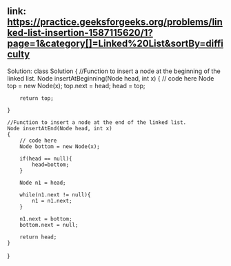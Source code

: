 ## link: https://practice.geeksforgeeks.org/problems/linked-list-insertion-1587115620/1?page=1&category[]=Linked%20List&sortBy=difficulty

Solution:
class Solution
{
    //Function to insert a node at the beginning of the linked list.
    Node insertAtBeginning(Node head, int x)
    {
        // code here
        Node top = new Node(x);
        top.next = head;
        head = top;
        
        
        return top;
        
    }
    
    //Function to insert a node at the end of the linked list.
    Node insertAtEnd(Node head, int x)
    {
        // code here
        Node bottom = new Node(x);
        
        if(head == null){
            head=bottom;
        }
        
        Node n1 = head;
        
        while(n1.next != null){
            n1 = n1.next;
        }
        
        n1.next = bottom;
        bottom.next = null;
        
        return head;
    }
}